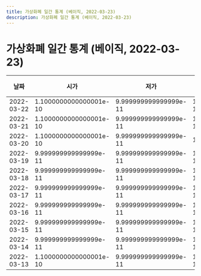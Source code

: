 ```yaml
---
title: 가상화폐 일간 통계 (베이직, 2022-03-23)
description: 가상화폐 일간 통계 (베이직, 2022-03-23)
---
```


가상화폐 일간 통계 (베이직, 2022-03-23)
===

|날짜|시가|저가|고가|종가|비고|
|--|--|--|--|--|--|
|2022-03-22|1.1000000000000001e-10|9.999999999999999e-11|1.1000000000000001e-10|1.1000000000000001e-10|    |
|2022-03-21|1.1000000000000001e-10|9.999999999999999e-11|1.1000000000000001e-10|1.1000000000000001e-10|    |
|2022-03-20|1.1000000000000001e-10|9.999999999999999e-11|1.2e-10|1.1000000000000001e-10|    |
|2022-03-19|9.999999999999999e-11|9.999999999999999e-11|1.1000000000000001e-10|9.999999999999999e-11|    |
|2022-03-18|9.999999999999999e-11|9.999999999999999e-11|1.1000000000000001e-10|9.999999999999999e-11|    |
|2022-03-17|9.999999999999999e-11|9.999999999999999e-11|1.1000000000000001e-10|1.1000000000000001e-10|    |
|2022-03-16|9.999999999999999e-11|9.999999999999999e-11|1.1000000000000001e-10|1.1000000000000001e-10|    |
|2022-03-15|9.999999999999999e-11|9.999999999999999e-11|1.1000000000000001e-10|1.1000000000000001e-10|    |
|2022-03-14|9.999999999999999e-11|9.999999999999999e-11|1.1000000000000001e-10|1.1000000000000001e-10|    |
|2022-03-13|1.1000000000000001e-10|9.999999999999999e-11|1.1000000000000001e-10|1.1000000000000001e-10|    |
